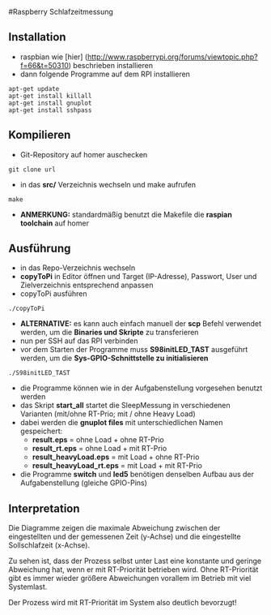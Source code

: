 #Raspberry Schlafzeitmessung

## Installation

* raspbian wie [hier] (http://www.raspberrypi.org/forums/viewtopic.php?f=66&t=50310) beschrieben installieren
* dann folgende Programme auf dem RPI installieren

```
apt-get update
apt-get install killall
apt-get install gnuplot
apt-get install sshpass
```

## Kompilieren

* Git-Repository auf homer auschecken

```
git clone url
```

* in das __src/__ Verzeichnis wechseln und make aufrufen

```
make
```

* __ANMERKUNG:__ standardmäßig benutzt die Makefile die __raspian toolchain__ auf homer

## Ausführung

* in das Repo-Verzeichnis wechseln
* __copyToPi__ in Editor öffnen und Target (IP-Adresse), Passwort, User und Zielverzeichnis entsprechend anpassen
* copyToPi ausführen

```
./copyToPi
```
* __ALTERNATIVE:__ es kann auch einfach manuell der __scp__ Befehl verwendet werden, um die __Binaries und Skripte__ zu transferieren
* nun per SSH auf das RPI verbinden
* vor dem Starten der Programme muss __S98initLED_TAST__ ausgeführt werden, um die __Sys-GPIO-Schnittstelle zu initialisieren__

```
./S98initLED_TAST
```

* die Programme können wie in der Aufgabenstellung vorgesehen benutzt werden
* das Skript __start_all__ startet die SleepMessung in verschiedenen Varianten (mit/ohne RT-Prio; mit / ohne Heavy Load)
* dabei werden die __gnuplot files__ mit unterschiedlichen Namen gespeichert:
  * __result.eps__ = ohne Load + ohne RT-Prio
  * __result_rt.eps__ = ohne Load + mit RT-Prio
  * __result_heavyLoad.eps__ = mit Load + ohne RT-Prio
  * __result_heavyLoad_rt.eps__ = mit Load + mit RT-Prio
* die Programme __switch__ und __led5__ benötigen denselben Aufbau aus der Aufgabenstellung (gleiche GPIO-Pins)

## Interpretation

Die Diagramme zeigen die maximale Abweichung zwischen der eingestellten und der gemessenen Zeit (y-Achse) und die eingestellte Sollschlafzeit (x-Achse).

Zu sehen ist, dass der Prozess selbst unter Last eine konstante und geringe Abweichung hat, wenn er mit RT-Priorität betrieben wird. Ohne RT-Priorität gibt es immer wieder größere Abweichungen vorallem im Betrieb mit viel Systemlast.

Der Prozess wird mit RT-Priorität im System also deutlich bevorzugt!

